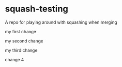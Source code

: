 # squash-testing
A repo for playing around with squashing when merging

my first change

my second change

my third change

change 4


